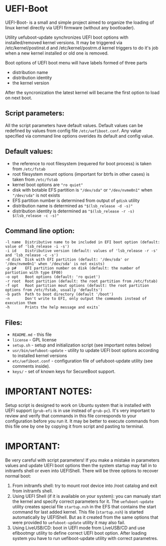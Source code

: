 # UEFI-Boot
UEFI-Boot- is a small and simple project aimed to organize the loading of linux kernel directly via UEFI firmware (without any bootloader).

Utility uefuboot-update synchronizes UEFI boot options with installed/removed kernel versions.
It may be triggered via /etc/kernel/postinst.d and /etc/kernel/postrm.d kernel triggers to do it's job when a new kernel installed or old one is removed.

Boot options of UEFI boot menu will have labels formed of three parts
  - distribution name 
  - distribution identity
  - the kernel version

After the syncronization the latest kernel will became the first option to load on next boot.

## Script parameters:

All the script parameters have default values.
Default values can be redefined by values from config file `/etc/uefiboot.conf`. 
Any value specified via command line options overides its default and config value.

## Default values:

  - the reference to root filesystem (requered for boot process) is taken from `/etc/fstab`
  - root filesystem mount options (important for btrfs in other cases) is taken from `/etc/fstab`
  - kernel boot options are `"ro quiet"`
  - disk with botable EFS partition is `"/dev/sda"` or `"/dev/nvme0n1"` when `"/dev/sda"` is not exists 
  - EFS partition number is determined from output of `gdisk` utility
  - distribution name is determined as `"$(lsb_release -d -s)"`
  - distribution identity is determined as `"$(lsb_release -r -s) $(lsb_release -c -s)"`

## Сommand line option:
  
    -l name  Distributive name to be included in EFI boot option (default: value of 'lsb_release -i -s')
    -i id    Distributive version (default: values of 'lsb_release -r -s' and 'lsb_release -c -s')
    -d disk  Disk with EFI partition (default: '/dev/sda' or '/dev/nvme0n1' when '/dev/sda' is not exists)
    -p p#    EFI partition number on disk (default: the number of partiotion with type EF00)
    -o opt   Boot options (default: 'ro quiet')
    -r root  Root partition (default: the root partition from /etc/fstab)
    -f opt   Root partition mout options (default: the root partition options from /etc/fstab, usually 'defaults')
    -b path  Path to boot directory (default '/boot')
    -n       Don't write to EFI, only output the commands instead of execution them
    -h       Prints the help message and exits`

## Files:
  - `README.md` - this file
  - `license` - GPL license
  - `setup.sh` - setup and initialization script (see important notes below)
  - `usr/bin/uefuboot-update` - utility to update UEFI boot options according to installed kernel versions
  - `etc/uefiboot.conf` - configuration file of uefuboot-update utility (see comments inside).
  - `keys/` - set of known keys for SecureBoot support.

# IMPORTANT NOTES:

Setup script is designed to work on Ubuntu system that is installed with UEFI support (`grub-efi` is in use instead of `grub-pc`). 
It's very important to review and verify that commands in this file corresponds to your configuration before you run it.
It may be better to execute commands from this file one by one by copying it from script and pasting to terminal. 


# IMPORTANT:

Be very careful with script parameters! If you make a mistake in parameters values and update UEFI boot options then the system startup may fall in to initramfs shell or even into UEFIShell. There will be three options to recover normal boot:
1. From initramfs shell: try to mount root device into /root catalog and exit from initramfs shell.
2. Using UEFI Shell (if it is available on your system): you can manualy start the kernel and specify correct parameters for it. The `uefuboot-update` utility creates special file `startup.nsh` in the EFS that contains the start command for last added kernel. This file (`startup.nsh`) is started automatically by UEFIShell. But as it created from the same options that were provided to `uefuboot-update` utility it may also fail.
3. Using LiveUSB/CD: boot in UEFI mode from LiveUSB/CD and use efibootmgr utility to define correct UEFI boot option.
After loading system you have to run uefiboot-update utility with correct parametres. 
